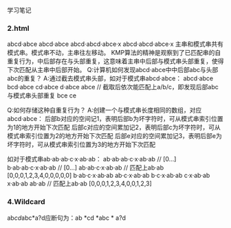 学习笔记


### 2.html
abcd·abce                      abcd·abce
abcd·abcd·abce·x          abcd·abcd·abce·x
主串和模式串共有模式串。模式串不动，主串往左移动。
KMP算法的精神是观察到了已匹配串的自重复行为，中后部存在与头部重复，这意味着主串中后部与模式串头部重复，使得下次匹配从主串中后部开始。
Q:计算机如何发现abcd·abce中中后部abc与头部abc的重复？
A:通过截去模式串头部，如对于模式串abcd·abce：
    abcd·abce
    bcd·abce
    cd·abce
    d·abce
    abce  // 截取后依次能匹配上a/b/c，即发现后部abc与模式串头部重复
    bce
    ce
    
Q:如何存储这种自重复行为？
A:创建一个与模式串长度相同的数组，对应abcd·abce：
后部b对应的空间记1，表明后部b为坏字符时，可从模式串索引位置为1的地方开始下次匹配
后部c对应的空间累加记2，表明后部c为坏字符时，可从模式串索引位置为2的地方开始下次匹配
后部e对应的空间累加记3，表明后部e为坏字符时，可从模式串索引位置为3的地方开始下次匹配


如对于模式串ab·ab·ab·c·x·ab·ab：
    ab·ab·ab·c·x·ab·ab // [0...]
    b·ab·ab·c·x·ab·ab //  [0...]
    ab·ab·c·x·ab·ab // 匹配上ab·ab [0,0,0,1,2,3,4,0,0,0,0,0]
    b·ab·c·x·ab·ab
    ab·c·x·ab·ab 
    b·c·x·ab·ab 
    c·x·ab·ab 
    x·ab·ab 
    ab·ab // 匹配上ab·ab [0,0,0,1,2,3,4,0,0,1,2,3]
    
    
    
    
### 4.Wildcard
ab*cd*abc*a?d应断句为：ab   *cd   *abc   *   a?d
    
    
    
    
    
    
    
    
    
    
    










